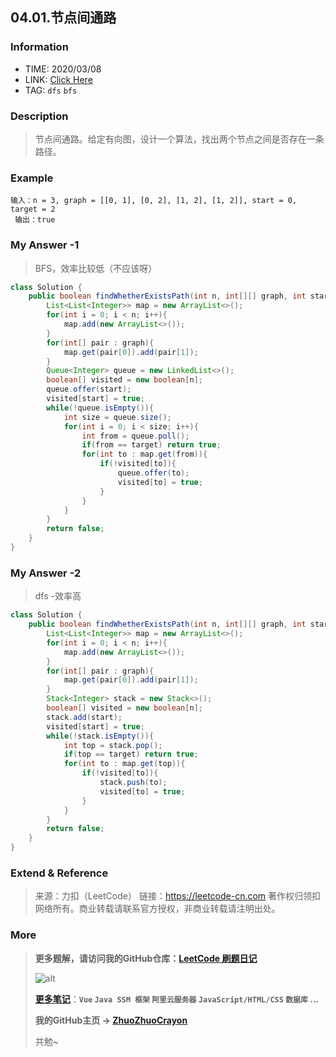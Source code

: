 ## 04.01.节点间通路

### Information

* TIME: 2020/03/08
* LINK: [Click Here](http://)
* TAG: `dfs` `bfs`

### Description

> 节点间通路。给定有向图，设计一个算法，找出两个节点之间是否存在一条路径。

### Example

```text
输入：n = 3, graph = [[0, 1], [0, 2], [1, 2], [1, 2]], start = 0, target = 2
 输出：true
```

### My Answer -1

> BFS，效率比较低（不应该呀）

```java
class Solution {
    public boolean findWhetherExistsPath(int n, int[][] graph, int start, int target) {
        List<List<Integer>> map = new ArrayList<>();
        for(int i = 0; i < n; i++){
            map.add(new ArrayList<>());
        }
        for(int[] pair : graph){
            map.get(pair[0]).add(pair[1]);
        }
        Queue<Integer> queue = new LinkedList<>();
        boolean[] visited = new boolean[n];
        queue.offer(start);
        visited[start] = true;
        while(!queue.isEmpty()){
            int size = queue.size();
            for(int i = 0; i < size; i++){
                int from = queue.poll();
                if(from == target) return true;
                for(int to : map.get(from)){
                    if(!visited[to]){
                        queue.offer(to);
                        visited[to] = true;
                    }
                }
            }
        }
        return false;
    }
}
```

### My Answer -2

> dfs -效率高

```java
class Solution {
    public boolean findWhetherExistsPath(int n, int[][] graph, int start, int target) {
        List<List<Integer>> map = new ArrayList<>();
        for(int i = 0; i < n; i++){
            map.add(new ArrayList<>());
        }
        for(int[] pair : graph){
            map.get(pair[0]).add(pair[1]);
        }
        Stack<Integer> stack = new Stack<>();
        boolean[] visited = new boolean[n];
        stack.add(start);
        visited[start] = true;
        while(!stack.isEmpty()){
            int top = stack.pop();
            if(top == target) return true;
            for(int to : map.get(top)){
                if(!visited[to]){
                    stack.push(to);
                    visited[to] = true;
                }
            }
        }
        return false;
    }
}
```

### Extend & Reference

> 来源：力扣（LeetCode）
> 链接：https://leetcode-cn.com
> 著作权归领扣网络所有。商业转载请联系官方授权，非商业转载请注明出处。

### More

> **更多题解，请访问我的GitHub仓库：[LeetCode 刷题日记](https://github.com/ZhuoZhuoCrayon/my-Nodes/blob/master/Daily/README_2020.md)**
>
> ![alt](https://raw.githubusercontent.com/ZhuoZhuoCrayon/my-Nodes/master/Daily/img/mynode.png)
>
> [**更多笔记**](https://github.com/ZhuoZhuoCrayon/my-Nodes)：**`Vue` `Java SSM 框架` `阿里云服务器` `JavaScript/HTML/CSS`   `数据库` ...**
>
> **我的GitHub主页 -> [ZhuoZhuoCrayon](https://github.com/ZhuoZhuoCrayon)**
>
> 共勉~

